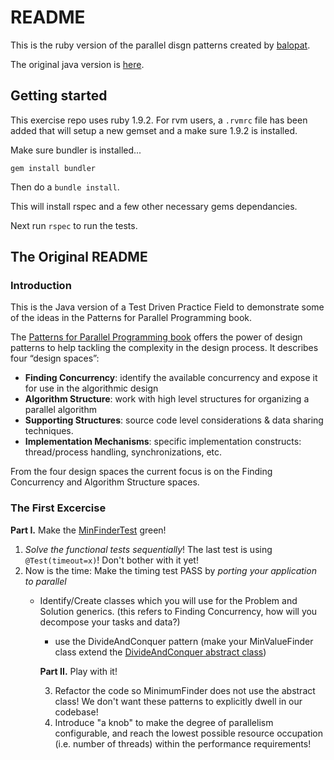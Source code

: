 # README

This is the ruby version of the parallel disgn patterns created by [balopat](https://github.com/balopat).

The original java version is [here](https://github.com/balopat/Parallel-Design-Patterns).

## Getting started

This exercise repo uses ruby 1.9.2. For rvm users, a `.rvmrc` file has been added that will
setup a new gemset and a make sure 1.9.2 is installed.

Make sure bundler is installed...

    gem install bundler

Then do a `bundle install`.

This will install rspec and a few other necessary gems dependancies.

Next run `rspec` to run the tests.

## The Original README
### Introduction

This is the Java version of a Test Driven Practice Field to demonstrate some of the ideas in the Patterns for Parallel Programming book.

The [Patterns for Parallel Programming book](http://www.amazon.com/Patterns-Parallel-Programming-Timothy-Mattson/dp/0321228111)
 offers the power of design patterns to help tackling the complexity in the design process. It describes four “design spaces”:

 * **Finding Concurrency**: identify the available concurrency and expose it for use in the algorithmic design
 * **Algorithm Structure**: work with high level structures for organizing a parallel algorithm
 * **Supporting Structures**: source code level considerations & data sharing techniques.
 * **Implementation Mechanisms**: specific implementation constructs:  thread/process handling, synchronizations, etc.

 From the four design spaces the current focus is on the Finding Concurrency and Algorithm Structure spaces.

 ### The First Excercise

 **Part I.** Make the [MinFinderTest](Parallel-Design-Patterns/tree/master/src/test/java/org/lscc/minfinder/MinValueFinderTest.java) green!

 1. *Solve the functional tests sequentially*! The last test is using ```@Test(timeout=x)```! Don't bother with it yet!
 1. Now is the time: Make the timing test PASS by *porting your application to parallel*
     * Identify/Create classes which you will use for the Problem and Solution generics. (this refers to Finding Concurrency, how will you decompose your tasks and data?)
         * use the DivideAndConquer pattern (make your MinValueFinder class extend the [DivideAndConquer abstract class](Parallel-Design-Patterns/tree/master/src/main/java/org/lscc/parallelpatterns/divideandconquer/DivideAndConquer.java))

         **Part II.** Play with it!

         3. Refactor the code so MinimumFinder does not use the abstract class! We don't want these patterns to explicitly dwell in our codebase!
         4. Introduce "a knob" to make the degree of parallelism configurable, and reach the lowest possible resource occupation (i.e. number of threads) within the performance requirements!
